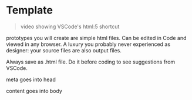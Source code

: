# Template

> video showing VSCode's html:5 shortcut

prototypes you will create are simple html files. Can be edited in Code and viewed in any browser. A luxury you probably never experienced as designer: your source files are also output files.

Always save as .html file. Do it before coding to see suggestions from VSCode.

meta goes into head

content goes into body

